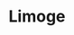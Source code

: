---
title: Limoge
date: 
draft: false

# descripcion
description : Arbol de la vida con piedras de colores

materials: Plata 925

color: Plateado

dimensions: 1,1cm

code: 01-04-0130

type: "Aros"

categories: []

price: $3.480,00

# Images
# first image will be shown in the product page
images:
  # - image: "images/path_to_image"
  # La ubicacion de las imagenes es imagenes/Aros/Aros.Piedras/01-04-0130-limoge
  - image: "./images/aros/piedras/01-04-0130-arbol-de-la-vida-con-piedras-de-colores_a.jpeg"
  - image: "./images/aros/piedras/01-04-0130-arbol-de-la-vida-con-piedras-de-colores_b.jpeg"
---
